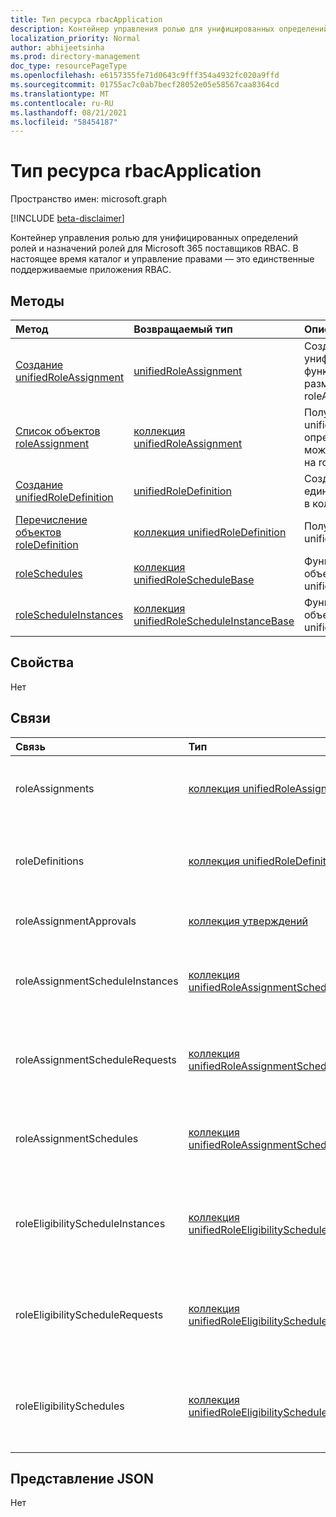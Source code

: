 ```yaml
---
title: Тип ресурса rbacApplication
description: Контейнер управления ролью для унифицированных определений ролей и назначений ролей для Microsoft 365 поставщиков RBAC.
localization_priority: Normal
author: abhijeetsinha
ms.prod: directory-management
doc_type: resourcePageType
ms.openlocfilehash: e6157355fe71d0643c9fff354a4932fc020a9ffd
ms.sourcegitcommit: 01755ac7c0ab7becf28052e05e58567caa8364cd
ms.translationtype: MT
ms.contentlocale: ru-RU
ms.lasthandoff: 08/21/2021
ms.locfileid: "58454187"
---
```

# <a name="rbacapplication-resource-type"></a>Тип ресурса rbacApplication

Пространство имен: microsoft.graph

[!INCLUDE [beta-disclaimer](../../includes/beta-disclaimer.md)]

Контейнер управления ролью для унифицированных определений ролей и назначений ролей для Microsoft 365 поставщиков RBAC. В настоящее время каталог и управление правами — это единственные поддерживаемые приложения RBAC.

## <a name="methods"></a>Методы

| Метод       | Возвращаемый тип | Описание |
|:-------------|:------------|:------------|
| [Создание unifiedRoleAssignment](../api/rbacapplication-post-roleassignments.md) | [unifiedRoleAssignment](unifiedroleassignment.md) | Создайте новую унифицированную функциюRoleAssignment, разместив в коллекции roleAssignments. |
| [Список объектов roleAssignment](../api/rbacapplication-list-roleassignments.md) | [коллекция unifiedRoleAssignment](unifiedroleassignment.md) | Получите коллекцию объектов unifiedRoleAssignment. Только определенные экземпляры можно запрашивать, фильтруя на roleDefitionId или principalId. |
| [Создание unifiedRoleDefinition](../api/rbacapplication-post-roledefinitions.md) | [unifiedRoleDefinition](unifiedroledefinition.md) | Создайте новое единоеRoleDefinition, разместив в коллекции roleDefinitions. |
| [Перечисление объектов roleDefinition](../api/rbacapplication-list-roledefinitions.md) | [коллекция unifiedRoleDefinition](unifiedroledefinition.md) | Получите коллекцию объектов unifiedRoleDefinition. |
| [roleSchedules](../api/rbacapplication-roleschedules.md) | [коллекция unifiedRoleScheduleBase](unifiedroleschedulebase.md) | Функция получения коллекции объектов unifiedRoleScheduleBase. |
| [roleScheduleInstances](../api/rbacapplication-rolescheduleinstances.md) | [коллекция unifiedRoleScheduleInstanceBase](unifiedrolescheduleinstancebase.md) | Функция получения коллекции объектов unifiedRoleScheduleInstanceBase.  |

## <a name="properties"></a>Свойства

Нет

## <a name="relationships"></a>Связи
|Связь|Тип|Описание|
|:---|:---|:---|
|roleAssignments|[коллекция unifiedRoleAssignment](../resources/unifiedroleassignment.md)| Ресурс для предоставления доступа пользователям или группам. |
|roleDefinitions|[коллекция unifiedRoleDefinition](../resources/unifiedroledefinition.md)| Ресурс, представляющий роли, разрешенные поставщиками RBAC, и разрешения, присвоенные ролям. |
|roleAssignmentApprovals|[коллекция утверждений](../resources/approval.md)| Решения, связанные с утверждением назначения ролей.|
|roleAssignmentScheduleInstances|[коллекция unifiedRoleAssignmentScheduleInstance](../resources/unifiedroleassignmentscheduleinstance.md)| Экземпляры для активных назначений ролей через Azure AD управление привилегированными пользователями.  |
|roleAssignmentScheduleRequests|[коллекция unifiedRoleAssignmentScheduleRequest](../resources/unifiedroleassignmentschedulerequest.md)| Запросы на активные назначения ролей через Azure AD управление привилегированными пользователями. |
|roleAssignmentSchedules|[коллекция unifiedRoleAssignmentSchedule](../resources/unifiedRoleAssignmentSchedule.md)| Расписание назначений активных ролей через Azure AD управление привилегированными пользователями. |
|roleEligibilityScheduleInstances|[коллекция unifiedRoleEligibilityScheduleInstance](../resources/unifiedRoleEligibilityScheduleInstance.md)| Примеры подходящих назначений ролей через Azure AD управление привилегированными пользователями. |
|roleEligibilityScheduleRequests|[коллекция unifiedRoleEligibilityScheduleRequest](../resources/unifiedRoleEligibilityScheduleRequest.md)| Запросы на подходящие назначения ролей через Azure AD управление привилегированными пользователями. |
|roleEligibilitySchedules|[коллекция unifiedRoleEligibilitySchedule](../resources/unifiedRoleEligibilitySchedule.md)| Расписание назначений подходящих ролей через Azure AD управление привилегированными пользователями. |



## <a name="json-representation"></a>Представление JSON

Нет

<!-- uuid: 16cd6b66-4b1a-43a1-adaf-3a886856ed98
2019-02-04 14:57:30 UTC -->
<!-- {
  "type": "#page.annotation",
  "description": "rbacApplication resource",
  "keywords": "",
  "section": "documentation",
  "tocPath": ""
}-->


